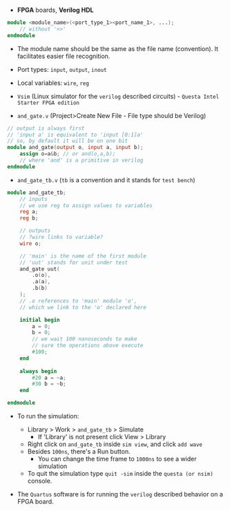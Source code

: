 - **FPGA** boards, **Verilog HDL**
```Verilog
module <module_name>(<port_type_1><port_name_1>, ...);
	// without '<>'
endmodule
```
- The module name should be the same as the file name (convention). It facilitates easier file recognition.

- Port types: ``input``, ``output``, ``inout``
- Local variables: ``wire``, ``reg``

- ``Vsim`` (Linux simulator for the ``verilog`` described circuits) - ``Questa Intel Starter FPGA edition``

- ``and_gate.v`` (Project>Create New File - File type should be Verilog)
```Verilog
// output is always first
// 'input a' is equivalent to 'input [0:1]a'
// so, by default it will be on one bit
module and_gate(output o, input a, input b);
	assign o=a&b; // or and(o,a,b);
	// where 'and' is a primitive in verilog
endmodule
```

- ``and_gate_tb.v`` (``tb`` is a convention and it stands for ``test bench``)
```Verilog
module and_gate_tb;
	// inputs
	// we use reg to assign values to variables
	reg a;
	reg b;

	// outputs
	// ?wire links to variable?
	wire o;

	// 'main' is the name of the first module
	// 'uut' stands for unit under test
	and_gate uut(
		.o(o), 
		.a(a),
		.b(b)
	);
	// .o references to 'main' module 'o', 
	// which we link to the 'o' declared here

	initial begin
		a = 0;
		b = 0;
		// we wait 100 nanoseconds to make
		// sure the operations above execute
		#100;
	end
	
	always begin
		#20 a = ~a;
		#30 b = ~b;
	end

endmodule

```

- To run the simulation:
	- Library > Work > ``and_gate_tb`` > Simulate
		- If 'Library' is not present click View > Library
	- Right click on ``and_gate_tb`` inside ``sim view``, and click ``add wave``
	- Besides ``100ns``, there's a Run button.
		- You can change the time frame to ``1000ns`` to see a wider simulation
	- To quit the simulation type ``quit -sim`` inside the ``questa (or nsim)`` console.

- The ``Quartus`` software is for running the ``verilog`` described behavior on a FPGA board. 